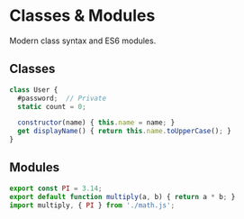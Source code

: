 # Classes & Modules
Modern class syntax and ES6 modules.
## Classes
```javascript
class User {
  #password;  // Private
  static count = 0;

  constructor(name) { this.name = name; }
  get displayName() { return this.name.toUpperCase(); }
}
```
## Modules
```javascript
export const PI = 3.14;
export default function multiply(a, b) { return a * b; }
import multiply, { PI } from './math.js';
```
